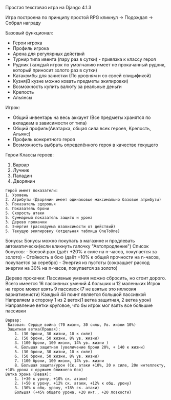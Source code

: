 

Простая текстовая игра на Django 4.1.3

Игра построена по принципу простой RPG кликнул -> Подождал -> Собрал награду

Базовый функционал:
- Герои игрока
- Профиль игрока
- Арена для регулярных действий
- Турнир типа ивента (пару раз в сутки) - привязка к классу героя
- Рудник (каждый игрок по умолчанию имеет не прокачанный рудник, который приносит золото раз в сутки)
- Катакомбы для зачистки (По уровням и со своей спицификой)
- Кузня(В кузне можно ковать предметы экипировки)
- Возможность купить валюту за реальные деньги
- Крепость
- Альянсы


Игрок:
  - Общий инвентарь на весь аккаунт (Все предметы хранятся по вкладкам в зависимости от типа)
  - Общий профиль(Аватарка, общая сила всех героев, Крепость, Альянс)
  - Профиль конкретного героя
  - Возможность выбрать определённого героя в качестве текущего




Герои
  Классы героев:
  1. Варвар
  2. Лучник
  3. Паладин
  4. Дворянин

    Герой имеет показатели:
    1. Уровень
    2. Атрибуты (Дворянин имеет одинаковые максимально базовые атрибуты)
    3. Показатель здоровья
    4. Показатель брони
    5. Скорость атаки
    5. Суммарный показатель защиты и урона
    3. Дерево прокачки
    4. Энергия (расходуема взависимости от действий)
    5. Текущую экипировку (отдельная таблица OneToOne)


Бонусы:
 Бонусы можно покупать в магазине и продлевать автоматически(если кликнуть галочку "Автопродление")
 Список бонусов:
    - Боевой раж (даёт +20% к силе на n-часов, покупается за золото)
    - Стойкость в бою (даёт +10% к общей прочности на n-часов, покупается за серебро)
    - Энергия из пустоты (сокращает расход энергии на 30% на n-часов, покупается за золото)







Дерево прокачки:
    Пассивные умения можно сбросить, но стоит дорого.
    Всего имеется 16 пассивных умений 4 больших и 12 маленьких
    Игрок на герое может взять 9 пассивок (7 не взятые это иллюзия вариативнисти)
    Каждый 4й поинт является большой пассивкой
    Напрвляем в сторону 1 из 2 веток(1 ветка защитная, 2 ветка урон)
    Направление ветки круговое, что бы игрок мог взять все большие пассивки


    Варвар:
     Базовая: Сердце война (70 жизни, 30 силы, Ув. жизни 10%)
     Защитная ветка(Правая):
        1. (30 брони, 30 жизни, 10 к силе)
        2. (50 брони, 50 жизни, 8% ув. жизни)
        3. (100 брони, 100 жизни, 14% ув. жизни )
        4. Большая защитная (увеличение брони 20%, + 140 к жизни)
        5. (30 брони, 30 жизни, 10 к силе)
        6. (50 брони, 50 жизни, 8% ув. жизни)
        7. (100 брони, 100 жизни, 14% ув. жизни
        8. Большая защита/урон (Ск. атаки +10%, 20 к силе, 20к интеллекту, +18% урона с оружием ближнего боя)
    Ветка Урона (Левая):
        1. (+30 к урону, +10% ск. атаки)
        2. (+50 к урону, +12% ск. атаки, +12% к общ. урону)
        3. (30% к общ. урону, +18% ск. атаки)
        Большая (+45% общего урона, +20 инт., +20 ловкости)

    





















